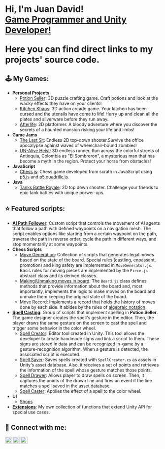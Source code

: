<h1>Hi, I'm Juan David! <br/><a href="https://www.ddevgames.com">Game Programmer and Unity Developer!</a>

Here you can find direct links to my projects' source code.

<h2>🕹️ My Games:</h2>

- <b>Personal Projects</b>
  - [Potion Seller](https://github.com/D4vidDG/Potion-Seller-Prototype/tree/master/Assets/Scripts): 3D puzzle crafting game. Craft potions and look at the wacky effects they have on your clients!
  - [Kitchen Khaos](https://github.com/pakasfand/Kitchen-Khaos/tree/master/Assets/Scripts): 3D action arcade game.  Your kitchen has been cursed and the utensils have come to life! Hurry up and clean all the plates and silverware before they run away.
  - [Afterlife](https://github.com/D4vidDG/Afterlife/tree/master/Assets/Scripts): 2D platformer. A bloody adventure where you discover the secrets of a haunted mansion risking your life and limbs!
- <b>Game Jams</b>
  - [The Last Sit](https://github.com/D4vidDG/GDTV_Jam_2024/tree/master/Assets/Scripts): Endless 2D top-down shooter.Survive the office apocalypse against waves of wheelchair-bound zombies!
  - [UN-Alive Heist](https://github.com/dicortesd/UN-ALIVE-HEIST/tree/main/UnAlive%20Heist/Assets/Scripts_D): 3D endless runner. Run across the colorful streets of Antioquia, Colombia as "El Sombreron", a mysterious man that has become a myth in the region. Protect your horse from obstacles!
- <b>JavaScript</b>
  - [Chess.js](https://github.com/objetos/chess-videogame/tree/master/src): Chess game developed from scrath in JavaScript using [p5.js](https://p5js.org/) and [p5.quadrille.js](https://objetos.github.io/p5.quadrille.js/).
- <b>Java</b>
  - [Tanks Battle Royale](https://github.com/D4vidDG/Final_Project): 2D top down shooter. Challenge your friends to epic tank battles with unique porwer-ups.

<h2>⭐ Featured scripts:</h2>

- <b>[AI Path Follower](https://github.com/D4vidDG/DDG_Utility_Scripts/tree/main/AI)</b>: Custom script that controls the movement of AI agents that follow a path with defined waypoints on a navigation mesh. The script enables options like starting from a certain waypoint on the path, traverse the path in reverse order, cycle the path in different ways, and stop momentarily at some waypoints.
- <b>Chess Scripts</b>
  - [Move Generation](https://github.com/objetos/chess-videogame/tree/master/src/MoveGeneration): Collection of scripts that generates legal moves based on the state of the board. Special rules (castling, enpassant, promotion) and king safety are implemented in `MoveGenerator.js`. Basic rules for moving pieces are implemented by the `Piece.js`
abstract class and its derived classes.
  - [Making/Unmaking moves in board](https://github.com/objetos/chess-videogame/blob/master/src/Board/Board.js): The `Board.js` class defines methods that provide information about the board and, most importantly, implements the logic to make moves on the board and unmake them keeping the original state of the board.
  - [Move Record](https://github.com/objetos/chess-videogame/blob/master/src/MoveRecord.js): Implements a record that holds the history of moves done by each side. It abides by the rules of [algebraic notation](https://www.chess.com/terms/chess-notation).  
- <b>[Spell Casting](https://github.com/D4vidDG/Potion-Seller-Prototype/tree/master/Assets/Scripts/Crafting/Spelling)</b>: Group of scripts that implement spelling in <b>Potion Seller</b>. The game designer creates the spell's gesture in the editor. Then, the player draws the same gesture on the screen to cast the spell and  trigger some behavior in the color wheel.
  - [Spell Creator](https://github.com/D4vidDG/Potion-Seller-Prototype/blob/master/Assets/Scripts/Editor/SpellCreator.cs): Editor tool created in Unity. This tool allows the developer to create handmade signs and link a script to them. These signs are stored in data and can be recognized in-game by a gesture-recognition algorithm. When a gesture is detected, the associated script is executed.
  - [Spell Saver](https://github.com/D4vidDG/Potion-Seller-Prototype/blob/master/Assets/Scripts/Crafting/Spelling/SpellSaver.cs): Saves spells created with `SpellCreator.cs` as assets in Unity's asset database. Also, it receives a set of points and retrieves the information of the spell whose gesture matches those points.
  - [Spell Drawer](https://github.com/D4vidDG/Potion-Seller-Prototype/blob/master/Assets/Scripts/Crafting/Spelling/SpellDrawer.cs): Allows player to draw spells on screen. Then, it captures the points of the drawn line and fires an event if the line matches a spell saved in the asset database. 
  - [Spell Caster](https://github.com/D4vidDG/Potion-Seller-Prototype/blob/master/Assets/Scripts/Crafting/Spelling/SpellCaster.cs): Applies the effect of a spell to the color wheel.
- <b>UI</b>
  - [Shops](https://github.com/D4vidDG/GDTV_Jam_2024/tree/master/Assets/Scripts/UI/Shops)
- <b>[Extensions](https://github.com/D4vidDG/DDG_Utility_Scripts/blob/main/Extensions.cs)</b>: My own collection of functions that extend Unity API for special use cases.

<h2> 🤳 Connect with me:</h2>

[<img align="left" alt="D4vidDG | LinkedIn" width="22px" src="https://cdn.jsdelivr.net/npm/simple-icons@v3/icons/linkedin.svg" />][linkedin]
[<img align="left" alt="D4vidDG | YouTube" width="22px" src="https://cdn.jsdelivr.net/npm/simple-icons@v3/icons/youtube.svg" />][youtube]
[<img align="left" alt="D4vidDG | Instagram" width="22px" src="https://cdn.jsdelivr.net/npm/simple-icons@v3/icons/instagram.svg" />][instagram]

[linkedin]: https://www.linkedin.com/in/juan-david-diaz-garcia-8b72781b0/
[youtube]: https://www.youtube.com/channel/UC4bj3kEuxM9S46AwiZzhmXg
[instagram]: https://www.instagram.com/jd_diazg1/
